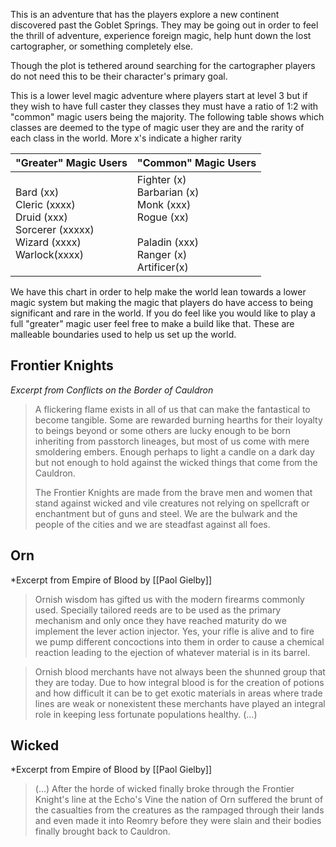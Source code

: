 This is an adventure that has the players explore a new continent discovered past the Goblet Springs. They may be going out in order to feel the thrill of adventure, experience foreign magic, help hunt down the lost cartographer, or something completely else. 

Though the plot is tethered around searching for the cartographer players do not need this to be their character's primary goal.

This is a lower level magic adventure where players start at level 3 but if they wish to have full caster they classes they must have a ratio of 1:2 with "common" magic users being the majority. The following table shows which classes are deemed to the type of magic user they are and the rarity of each class in the world. More x's indicate a higher rarity 

| "Greater" Magic Users                                                                           | "Common" Magic Users                                                                                        |
| ----------------------------------------------------------------------------------------------- | ----------------------------------------------------------------------------------------------------------- |
| Bard (xx)<br>Cleric (xxxx)<br>Druid (xxx)<br>Sorcerer (xxxxx)<br>Wizard (xxxx)<br>Warlock(xxxx) | Fighter (x)<br>Barbarian (x)<br>Monk (xxx)<br>Rogue (xx)<br><br>Paladin (xxx)<br>Ranger (x)<br>Artificer(x) |

We have this chart in order to help make the world lean towards a lower magic system but making the magic that players do have access to being significant and rare in the world. If you do feel like you would like to play a full "greater" magic user feel free to make a build like that. These are malleable boundaries used to help us set up the world. 

## Frontier Knights

*Excerpt from Conflicts on the Border of Cauldron*
> A flickering flame exists in all of us that can make the fantastical to become tangible. Some are rewarded burning hearths for their loyalty to beings beyond or some others are lucky enough to be born inheriting from passtorch lineages, but most of us come with mere smoldering embers. Enough perhaps to light a candle on a dark day but not enough to hold against the wicked things that come from the Cauldron. 
> 
> The Frontier Knights are made from the brave men and women that stand against wicked and vile creatures not relying on spellcraft or enchantment but of guns and steel. We are the bulwark and the people of the cities and we are steadfast against all foes.

## Orn

*Excerpt from Empire of Blood by [[Paol Gielby]] 
> Ornish wisdom has gifted us with the modern firearms commonly used. Specially tailored reeds are to be used as the primary mechanism and only once they have reached maturity do we implement the lever action injector. Yes, your rifle is alive and to fire we pump different concoctions into them in order to cause a chemical reaction leading to the ejection of whatever material is in its barrel. 

> Ornish blood merchants have not always been the shunned group that they are today. Due to how integral blood is for the creation of potions and how difficult it can be to get exotic materials in areas where trade lines are weak or nonexistent these merchants have played an integral role in keeping less fortunate populations healthy. (...)

## Wicked 

*Excerpt from Empire of Blood by [[Paol Gielby]] 
> (...) After the horde of wicked finally broke through the Frontier Knight's line at the Echo's Vine the nation of Orn suffered the brunt of the casualties from the creatures as the rampaged through their lands and even made it into Reomry before they were slain and their bodies finally brought back to Cauldron. 